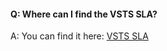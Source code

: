 #### Q:	Where can I find the VSTS SLA?

A:	You can find it here: [VSTS SLA](https://azure.microsoft.com/support/legal/sla/visual-studio-team-services/v1_2/)
